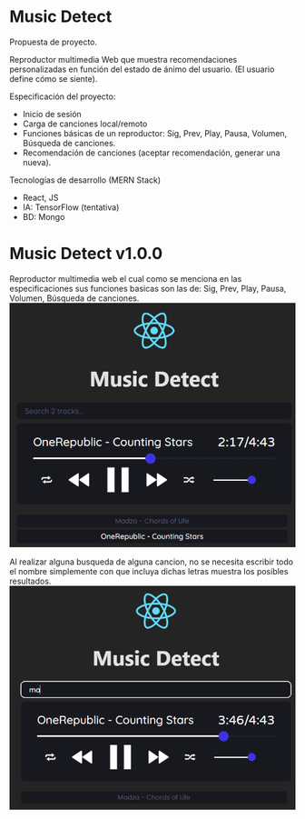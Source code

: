 # Music Detect

Propuesta de proyecto.

Reproductor multimedia Web que muestra recomendaciones personalizadas 
en función del estado de ánimo del usuario. 
(El usuario define cómo se siente).

Especificación del proyecto:
- Inicio de sesión
- Carga de canciones local/remoto
- Funciones básicas de un reproductor: Sig, Prev, Play, Pausa, Volumen, Búsqueda de canciones.
- Recomendación de canciones (aceptar recomendación, generar una nueva).

Tecnologías de desarrollo (MERN Stack)
- React, JS
- IA: TensorFlow (tentativa)
- BD: Mongo

# Music Detect v1.0.0

Reproductor multimedia web el cual como se menciona en las especificaciones
sus funciones basicas son las de: Sig, Prev, Play, Pausa, Volumen, Búsqueda de canciones.
![Player Multimedia](src/img/github/github-image1.png)

Al realizar alguna busqueda de alguna cancion, no se necesita escribir todo el nombre
simplemente con que incluya dichas letras muestra los posibles resultados.
![Search song](src/img/github/github-image2.png)